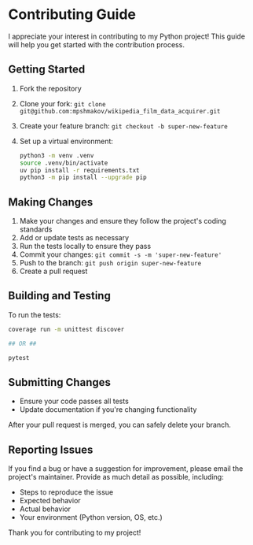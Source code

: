 # Contributing Guide

I appreciate your interest in contributing to my Python project! This guide will help you get started with the contribution process.

## Getting Started

1. Fork the repository
2. Clone your fork: `git clone git@github.com:mpshmakov/wikipedia_film_data_acquirer.git`
3. Create your feature branch: `git checkout -b super-new-feature`
4. Set up a virtual environment:

   ```sh
   python3 -m venv .venv
   source .venv/bin/activate
   uv pip install -r requirements.txt
   python3 -m pip install --upgrade pip
   ```

## Making Changes

1. Make your changes and ensure they follow the project's coding standards
2. Add or update tests as necessary
3. Run the tests locally to ensure they pass
4. Commit your changes: `git commit -s -m 'super-new-feature'`
5. Push to the branch: `git push origin super-new-feature`
6. Create a pull request

## Building and Testing

To run the tests:

```sh
coverage run -m unittest discover

## OR ##

pytest
```

## Submitting Changes

- Ensure your code passes all tests
- Update documentation if you're changing functionality

After your pull request is merged, you can safely delete your branch.

## Reporting Issues

If you find a bug or have a suggestion for improvement, please email the project's maintainer. Provide as much detail as possible, including:

- Steps to reproduce the issue
- Expected behavior
- Actual behavior
- Your environment (Python version, OS, etc.)

Thank you for contributing to my project!
